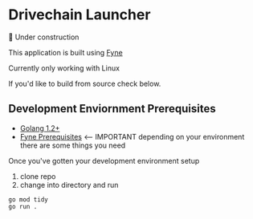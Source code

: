 # Drivechain Launcher

🚧 Under construction

This application is built using [Fyne](https://github.com/fyne-io/fyne)

Currently only working with Linux

If you'd like to build from source check below.

## Development Enviornment Prerequisites

- [Golang 1.2+](https://www.rust-lang.org/learn/get-started)
- [Fyne Prerequisites](https://developer.fyne.io/started/) <-- IMPORTANT depending on your environment there are some things you need

Once you've gotten your development environment setup

1. clone repo
2. change into directory and run

```
go mod tidy
go run .
```
